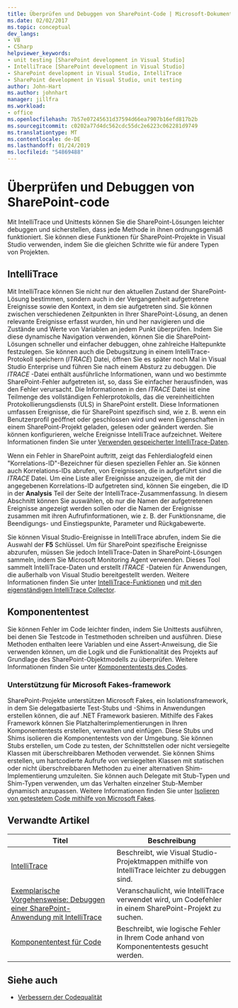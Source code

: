 ```yaml
---
title: Überprüfen und Debuggen von SharePoint-Code | Microsoft-Dokumentation
ms.date: 02/02/2017
ms.topic: conceptual
dev_langs:
- VB
- CSharp
helpviewer_keywords:
- unit testing [SharePoint development in Visual Studio]
- IntelliTrace [SharePoint development in Visual Studio]
- SharePoint development in Visual Studio, IntelliTrace
- SharePoint development in Visual Studio, unit testing
author: John-Hart
ms.author: johnhart
manager: jillfra
ms.workload:
- office
ms.openlocfilehash: 7b57e07245631d37594d66ea7907b16efd817b2b
ms.sourcegitcommit: c0202a77d4dc562cdc55dc2e6223c062281d9749
ms.translationtype: MT
ms.contentlocale: de-DE
ms.lasthandoff: 01/24/2019
ms.locfileid: "54869488"
---
```

# <a name="verify-and-debug-sharepoint-code"></a>Überprüfen und Debuggen von SharePoint-code
Mit IntelliTrace und Unittests können Sie die SharePoint-Lösungen leichter debuggen und sicherstellen, dass jede Methode in ihnen ordnungsgemäß funktioniert. Sie können diese Funktionen für SharePoint-Projekte in Visual Studio verwenden, indem Sie die gleichen Schritte wie für andere Typen von Projekten.

## <a name="intellitrace"></a>IntelliTrace
Mit IntelliTrace können Sie nicht nur den aktuellen Zustand der SharePoint-Lösung bestimmen, sondern auch in der Vergangenheit aufgetretene Ereignisse sowie den Kontext, in dem sie aufgetreten sind. Sie können zwischen verschiedenen Zeitpunkten in Ihrer SharePoint-Lösung, an denen relevante Ereignisse erfasst wurden, hin und her navigieren und die Zustände und Werte von Variablen an jedem Punkt überprüfen. Indem Sie diese dynamische Navigation verwenden, können Sie die SharePoint-Lösungen schneller und einfacher debuggen, ohne zahlreiche Haltepunkte festzulegen. Sie können auch die Debugsitzung in einem IntelliTrace-Protokoll speichern (*ITRACE*) Datei, öffnen Sie es später noch Mal in Visual Studio Enterprise und führen Sie nach einem Absturz zu debuggen. Die *ITRACE* -Datei enthält ausführliche Informationen, wann und wo bestimmte SharePoint-Fehler aufgetreten ist, so, dass Sie einfacher herausfinden, was den Fehler verursacht. Die Informationen in den *ITRACE* Datei ist eine Teilmenge des vollständigen Fehlerprotokolls, das die vereinheitlichten Protokollierungsdiensts (ULS) in SharePoint erstellt. Diese Informationen umfassen Ereignisse, die für SharePoint spezifisch sind, wie z. B. wenn ein Benutzerprofil geöffnet oder geschlossen wird und wenn Eigenschaften in einem SharePoint-Projekt geladen, gelesen oder geändert werden. Sie können konfigurieren, welche Ereignisse IntelliTrace aufzeichnet. Weitere Informationen finden Sie unter [Verwenden gespeicherter IntelliTrace-Daten](../debugger/using-saved-intellitrace-data.md).

Wenn ein Fehler in SharePoint auftritt, zeigt das Fehlerdialogfeld einen "Korrelations-ID"-Bezeichner für diesen speziellen Fehler an. Sie können auch Korrelations-IDs abrufen, von Ereignissen, die in aufgeführt sind die *ITRACE* Datei. Um eine Liste aller Ereignisse anzuzeigen, die mit der angegebenen Korrelations-ID aufgetreten sind, können Sie eingeben, die ID in der **Analysis** Teil der Seite der IntelliTrace-Zusammenfassung. In diesem Abschnitt können Sie auswählen, ob nur die Namen der aufgetretenen Ereignisse angezeigt werden sollen oder die Namen der Ereignisse zusammen mit ihren Aufrufinformationen, wie z. B. der Funktionsname, die Beendigungs- und Einstiegspunkte, Parameter und Rückgabewerte.

Sie können Visual Studio-Ereignisse in IntelliTrace abrufen, indem Sie die Auswahl der **F5** Schlüssel. Um für SharePoint spezifische Ereignisse abzurufen, müssen Sie jedoch IntelliTrace-Daten in SharePoint-Lösungen sammeln, indem Sie Microsoft Monitoring Agent verwenden. Dieses Tool sammelt IntelliTrace-Daten und erstellt *ITRACE* -Dateien für Anwendungen, die außerhalb von Visual Studio bereitgestellt werden. Weitere Informationen finden Sie unter [IntelliTrace-Funktionen](../debugger/intellitrace-features.md) und [mit den eigenständigen IntelliTrace Collector](../debugger/using-the-intellitrace-stand-alone-collector.md).

## <a name="unit-test"></a>Komponententest
Sie können Fehler im Code leichter finden, indem Sie Unittests ausführen, bei denen Sie Testcode in Testmethoden schreiben und ausführen. Diese Methoden enthalten leere Variablen und eine Assert-Anweisung, die Sie verwenden können, um die Logik und die Funktionalität des Projekts auf Grundlage des SharePoint-Objektmodells zu überprüfen. Weitere Informationen finden Sie unter [Komponententests des Codes](../test/unit-test-your-code.md).

### <a name="support-for-microsoft-fakes-framework"></a>Unterstützung für Microsoft Fakes-framework
SharePoint-Projekte unterstützen Microsoft Fakes, ein Isolationsframework, in dem Sie delegatbasierte Test-Stubs und -Shims in Anwendungen erstellen können, die auf .NET Framework basieren. Mithilfe des Fakes Framework können Sie Platzhalterimplementierungen in Ihren Komponententests erstellen, verwalten und einfügen. Diese Stubs und Shims isolieren die Komponententests von der Umgebung. Sie können Stubs erstellen, um Code zu testen, der Schnittstellen oder nicht versiegelte Klassen mit überschreibbaren Methoden verwendet. Sie können Shims erstellen, um hartcodierte Aufrufe von versiegelten Klassen mit statischen oder nicht überschreibbaren Methoden zu einer alternativen Shim-Implementierung umzuleiten. Sie können auch Delegate mit Stub-Typen und Shim-Typen verwenden, um das Verhalten einzelner Stub-Member dynamisch anzupassen. Weitere Informationen finden Sie unter [Isolieren von getestetem Code mithilfe von Microsoft Fakes](../test/isolating-code-under-test-with-microsoft-fakes.md).

## <a name="related-articles"></a>Verwandte Artikel

|Titel|Beschreibung|
|-----------|-----------------|
|[IntelliTrace](../debugger/intellitrace.md)|Beschreibt, wie Visual Studio-Projektmappen mithilfe von IntelliTrace leichter zu debuggen sind.|
|[Exemplarische Vorgehensweise: Debuggen einer SharePoint-Anwendung mit IntelliTrace](../sharepoint/walkthrough-debugging-a-sharepoint-application-by-using-intellitrace.md)|Veranschaulicht, wie IntelliTrace verwendet wird, um Codefehler in einem SharePoint-Projekt zu suchen.|
|[Komponententest für Code](../test/unit-test-your-code.md)|Beschreibt, wie logische Fehler in Ihrem Code anhand von Komponententests gesucht werden.|

## <a name="see-also"></a>Siehe auch

- [Verbessern der Codequalität](../test/improve-code-quality.md)